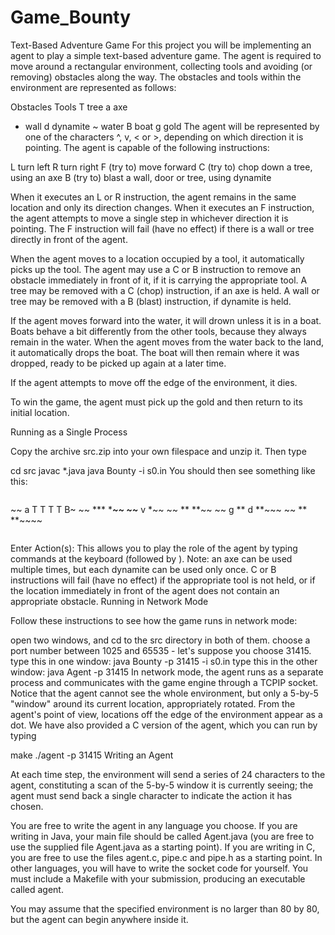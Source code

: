 # Game_Bounty
Text-Based Adventure Game
For this project you will be implementing an agent to play a simple text-based adventure game. The agent is required to move around a rectangular environment, collecting tools and avoiding (or removing) obstacles along the way. The obstacles and tools within the environment are represented as follows:

Obstacles  Tools
T tree    a axe
*	wall	  d	dynamite
~	water	  B	boat
          g	gold
The agent will be represented by one of the characters ^, v, <  or  >, depending on which direction it is pointing. The agent is capable of the following instructions:

L   turn left
R   turn right
F   (try to) move forward
C   (try to) chop down a tree, using an axe
B   (try to) blast a wall, door or tree, using dynamite

When it executes an L or R instruction, the agent remains in the same location and only its direction changes. When it executes an F instruction, the agent attempts to move a single step in whichever direction it is pointing. The F instruction will fail (have no effect) if there is a wall or tree directly in front of the agent.

When the agent moves to a location occupied by a tool, it automatically picks up the tool. The agent may use a C or B instruction to remove an obstacle immediately in front of it, if it is carrying the appropriate tool. A tree may be removed with a C (chop) instruction, if an axe is held. A wall or tree may be removed with a B (blast) instruction, if dynamite is held.

If the agent moves forward into the water, it will drown unless it is in a boat. Boats behave a bit differently from the other tools, because they always remain in the water. When the agent moves from the water back to the land, it automatically drops the boat. The boat will then remain where it was dropped, ready to be picked up again at a later time.

If the agent attempts to move off the edge of the environment, it dies.

To win the game, the agent must pick up the gold and then return to its initial location.

Running as a Single Process

Copy the archive src.zip into your own filespace and unzip it. Then type

cd src
javac *.java
java Bounty -i s0.in
You should then see something like this:
~~~~~~~~~~~~~~~~~~~
~~~~~~~~~~~~~~~~~~~
~~ a T T     T T B~
~~   ***     ****~~
~~***     v     *~~
~~  **         **~~
~~ g **   d   **~~~
~~    **     **~~~~
~~~~~~~~~~~~~~~~~~~
~~~~~~~~~~~~~~~~~~~

Enter Action(s): 
This allows you to play the role of the agent by typing commands at the keyboard (followed by <Enter>). Note:
an axe can be used multiple times, but each dynamite can be used only once.
C or B instructions will fail (have no effect) if the appropriate tool is not held, or if the location immediately in front of the agent does not contain an appropriate obstacle.
Running in Network Mode

Follow these instructions to see how the game runs in network mode:

open two windows, and cd to the src directory in both of them.
choose a port number between 1025 and 65535 - let's suppose you choose 31415.
type this in one window:
java Bounty -p 31415 -i s0.in
type this in the other window:
java Agent -p 31415
In network mode, the agent runs as a separate process and communicates with the game engine through a TCPIP socket. Notice that the agent cannot see the whole environment, but only a 5-by-5 "window" around its current location, appropriately rotated. From the agent's point of view, locations off the edge of the environment appear as a dot.
We have also provided a C version of the agent, which you can run by typing

make
./agent -p 31415
Writing an Agent

At each time step, the environment will send a series of 24 characters to the agent, constituting a scan of the 5-by-5 window it is currently seeing; the agent must send back a single character to indicate the action it has chosen.

You are free to write the agent in any language you choose. If you are writing in Java, your main file should be called Agent.java (you are free to use the supplied file Agent.java as a starting point). If you are writing in C, you are free to use the files agent.c, pipe.c and pipe.h as a starting point. In other languages, you will have to write the socket code for yourself. You must include a Makefile with your submission, producing an executable called agent.

You may assume that the specified environment is no larger than 80 by 80, but the agent can begin anywhere inside it.

